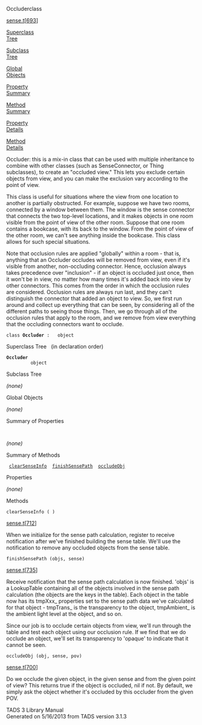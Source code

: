 <span class="title">Occluder</span><span class="type">class</span>

[sense.t](../file/sense.t.html)\[[693](../source/sense.t.html#693)\]

[Superclass  
Tree](#_SuperClassTree_)

[Subclass  
Tree](#_SubClassTree_)

[Global  
Objects](#_ObjectSummary_)

[Property  
Summary](#_PropSummary_)

[Method  
Summary](#_MethodSummary_)

[Property  
Details](#_Properties_)

[Method  
Details](#_Methods_)

<div class="fdesc">

Occluder: this is a mix-in class that can be used with multiple
inheritance to combine with other classes (such as SenseConnector, or
Thing subclasses), to create an "occluded view." This lets you exclude
certain objects from view, and you can make the exclusion vary according
to the point of view.

This class is useful for situations where the view from one location to
another is partially obstructed. For example, suppose we have two rooms,
connected by a window between them. The window is the sense connector
that connects the two top-level locations, and it makes objects in one
room visible from the point of view of the other room. Suppose that one
room contains a bookcase, with its back to the window. From the point of
view of the other room, we can't see anything inside the bookcase. This
class allows for such special situations.

Note that occlusion rules are applied "globally" within a room - that
is, anything that an Occluder occludes will be removed from view, even
if it's visible from another, non-occluding connector. Hence, occlusion
always takes precedence over "inclusion" - if an object is occluded just
once, then it won't be in view, no matter how many times it's added back
into view by other connectors. This comes from the order in which the
occlusion rules are considered. Occlusion rules are always run last, and
they can't distinguish the connector that added an object to view. So,
we first run around and collect up everything that can be seen, by
considering all of the different paths to seeing those things. Then, we
go through all of the occlusion rules that apply to the room, and we
remove from view everything that the occluding connectors want to
occlude.

`class `**`Occluder`**` :   object`

</div>

<span id="_SuperClassTree_"></span>

<div class="mjhd">

<span class="hdln">Superclass Tree</span>   (in declaration order)

</div>

**`Occluder`**  
`         object`  
<span id="_SubClassTree_"></span>

<div class="mjhd">

<span class="hdln">Subclass Tree</span>  

</div>

*(none)* <span id="_ObjectSummary_"></span>

<div class="mjhd">

<span class="hdln">Global Objects</span>  

</div>

*(none)* <span id="_PropSummary_"></span>

<div class="mjhd">

<span class="hdln">Summary of Properties</span>  

</div>

` `

*(none)* <span id="_MethodSummary_"></span>

<div class="mjhd">

<span class="hdln">Summary of Methods</span>  

</div>

` `[`clearSenseInfo`](#clearSenseInfo)`  `[`finishSensePath`](#finishSensePath)`  `[`occludeObj`](#occludeObj)`  `

<span id="_Properties_"></span>

<div class="mjhd">

<span class="hdln">Properties</span>  

</div>

*(none)* <span id="_Methods_"></span>

<div class="mjhd">

<span class="hdln">Methods</span>  

</div>

<span id="clearSenseInfo"></span>

`clearSenseInfo ( )`

[sense.t](../file/sense.t.html)\[[712](../source/sense.t.html#712)\]

<div class="desc">

When we initialize for the sense path calculation, register to receive
notification after we've finished building the sense table. We'll use
the notification to remove any occluded objects from the sense table.

</div>

<span id="finishSensePath"></span>

`finishSensePath (objs, sense)`

[sense.t](../file/sense.t.html)\[[735](../source/sense.t.html#735)\]

<div class="desc">

Receive notification that the sense path calculation is now finished.
'objs' is a LookupTable containing all of the objects involved in the
sense path calculation (the objects are the keys in the table). Each
object in the table now has its tmpXxx\_ properties set to the sense
path data we've calculated for that object - tmpTrans\_ is the
transparency to the object, tmpAmbient\_ is the ambient light level at
the object, and so on.

Since our job is to occlude certain objects from view, we'll run through
the table and test each object using our occlusion rule. If we find that
we do occlude an object, we'll set its transparency to 'opaque' to
indicate that it cannot be seen.

</div>

<span id="occludeObj"></span>

`occludeObj (obj, sense, pov)`

[sense.t](../file/sense.t.html)\[[700](../source/sense.t.html#700)\]

<div class="desc">

Do we occlude the given object, in the given sense and from the given
point of view? This returns true if the object is occluded, nil if not.
By default, we simply ask the object whether it's occluded by this
occluder from the given POV.

</div>

<div class="ftr">

TADS 3 Library Manual  
Generated on 5/16/2013 from TADS version 3.1.3

</div>
